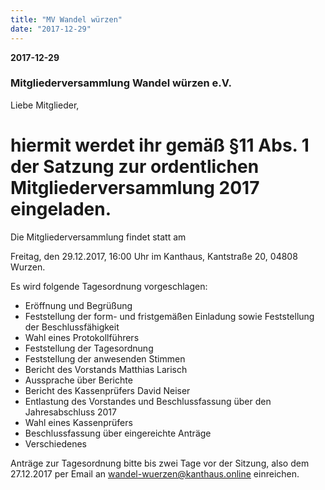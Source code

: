 ```yaml
---
title: "MV Wandel würzen"
date: "2017-12-29"
---
```


**2017-12-29**

### Mitgliederversammlung Wandel würzen e.V.

Liebe Mitglieder,

hiermit werdet ihr gemäß §11 Abs. 1 der Satzung zur ordentlichen Mitgliederversammlung 2017 eingeladen.
===
Die Mitgliederversammlung findet statt am

Freitag, den 29.12.2017, 16:00 Uhr im Kanthaus, Kantstraße 20, 04808 Wurzen.

Es wird folgende Tagesordnung vorgeschlagen:

* Eröffnung und Begrüßung
* Feststellung der form- und fristgemäßen Einladung sowie Feststellung der Beschlussfähigkeit
* Wahl eines Protokollführers
* Feststellung der Tagesordnung
* Feststellung der anwesenden Stimmen
* Bericht des Vorstands Matthias Larisch
* Aussprache über Berichte
* Bericht des Kassenprüfers David Neiser
* Entlastung des Vorstandes und Beschlussfassung über den Jahresabschluss 2017
* Wahl eines Kassenprüfers
* Beschlussfassung über eingereichte Anträge
* Verschiedenes

Anträge zur Tagesordnung bitte bis zwei Tage vor der Sitzung, also dem 27.12.2017 per Email an wandel-wuerzen@kanthaus.online einreichen.
